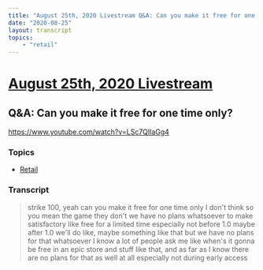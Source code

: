 ```yaml
---
title: "August 25th, 2020 Livestream Q&A: Can you make it free for one time only?"
date: "2020-08-25"
layout: transcript
topics:
    - "retail"
---
```

# [August 25th, 2020 Livestream](../2020-08-25.md)
## Q&A: Can you make it free for one time only?
https://www.youtube.com/watch?v=LSc7QIlaGg4

### Topics
* [Retail](../topics/retail.md)

### Transcript

> strike 100, yeah can you make it free for one time only I don't think so you mean the game they don't we have no plans whatsoever to make satisfactory like free for a limited time especially not before 1.0 maybe after 1.0 we'll do like, maybe something like that but we have no plans for that whatsoever I know a lot of people ask me like when's it gonna be free in an epic store and stuff like that, and as far as I know there are no plans for that as well at all especially not during early access
